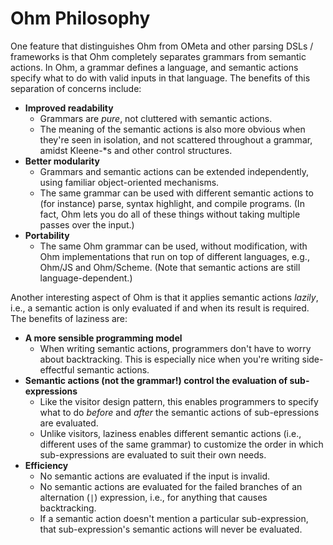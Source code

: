 # Ohm Philosophy

One feature that distinguishes Ohm from OMeta and other parsing DSLs / frameworks is that Ohm completely separates grammars from semantic actions. In Ohm, a grammar defines a language, and semantic actions specify what to do with valid inputs in that language. The benefits of this separation of concerns include:

* __Improved readability__
    - Grammars are *pure*, not cluttered with semantic actions.
    - The meaning of the semantic actions is also more obvious when they're seen in isolation, and not scattered throughout a grammar, amidst Kleene-*s and other control structures.
* __Better modularity__
    - Grammars and semantic actions can be extended independently, using familiar object-oriented mechanisms.
    - The same grammar can be used with different semantic actions to (for instance) parse, syntax highlight, and compile programs. (In fact, Ohm lets you do all of these things without taking multiple passes over the input.)
* __Portability__
    - The same Ohm grammar can be used, without modification, with Ohm implementations that run on top of different languages, e.g., Ohm/JS and Ohm/Scheme. (Note that semantic actions are still language-dependent.)

Another interesting aspect of Ohm is that it applies semantic actions *lazily*, i.e., a semantic action is only evaluated if and when its result is required. The benefits of laziness are:

* __A more sensible programming model__
    - When writing semantic actions, programmers don't have to worry about backtracking. This is especially nice when you're writing side-effectful semantic actions.
* __Semantic actions (not the grammar!) control the evaluation of sub-expressions__
    - Like the visitor design pattern, this enables programmers to specify what to do *before* and *after* the semantic actions of sub-epressions are evaluated.
    - Unlike visitors, laziness enables different semantic actions (i.e., different uses of the same grammar) to customize the order in which sub-expressions are evaluated to suit their own needs.
* __Efficiency__
    - No semantic actions are evaluated if the input is invalid.
    - No semantic actions are evaluated for the failed branches of an alternation (`|`) expression, i.e., for anything that causes backtracking.
    - If a semantic action doesn't mention a particular sub-expression, that sub-expression's semantic actions will never be evaluated.

